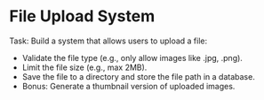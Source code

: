 # File Upload System
Task: Build a system that allows users to upload a file:

- Validate the file type (e.g., only allow images like .jpg, .png).
- Limit the file size (e.g., max 2MB).
- Save the file to a directory and store the file path in a database.
- Bonus: Generate a thumbnail version of uploaded images.
